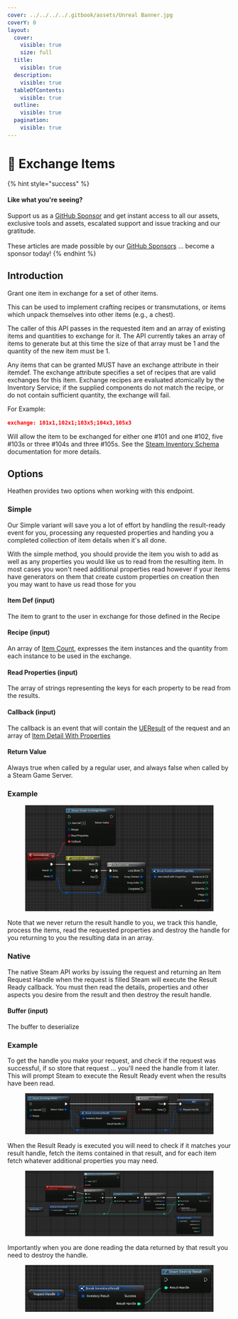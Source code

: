 ```yaml
---
cover: ../../../../.gitbook/assets/Unreal Banner.jpg
coverY: 0
layout:
  cover:
    visible: true
    size: full
  title:
    visible: true
  description:
    visible: true
  tableOfContents:
    visible: true
  outline:
    visible: true
  pagination:
    visible: true
---
```


# 🔵 Exchange Items

{% hint style="success" %}
#### Like what you're seeing?

Support us as a [GitHub Sponsor](../../../../become-a-sponsor/) and get instant access to all our assets, exclusive tools and assets, escalated support and issue tracking and our gratitude.\
\
These articles are made possible by our [GitHub Sponsors](../../../../become-a-sponsor/) ... become a sponsor today!
{% endhint %}

## Introduction

Grant one item in exchange for a set of other items.

This can be used to implement crafting recipes or transmutations, or items which unpack themselves into other items (e.g., a chest).

The caller of this API passes in the requested item and an array of existing items and quantities to exchange for it. The API currently takes an array of items to generate but at this time the size of that array must be 1 and the quantity of the new item must be 1.

Any items that can be granted MUST have an exchange attribute in their itemdef. The exchange attribute specifies a set of recipes that are valid exchanges for this item. Exchange recipes are evaluated atomically by the Inventory Service; if the supplied components do not match the recipe, or do not contain sufficient quantity, the exchange will fail.

For Example:

```json
exchange: 101x1,102x1;103x5;104x3,105x3
```

Will allow the item to be exchanged for either one #101 and one #102, five #103s or three #104s and three #105s. See the [Steam Inventory Schema](https://partner.steamgames.com/doc/features/inventory/schema) documentation for more details.

## Options

Heathen provides two options when working with this endpoint.

### Simple

Our Simple variant will save you a lot of effort by handling the result-ready event for you, processing any requested properties and handing you a completed collection of item details when it's all done.

With the simple method, you should provide the item you wish to add as well as any properties you would like us to read from the resulting item. In most cases you won't need additional properties read however if your items have generators on them that create custom properties on creation then you may want to have us read those for you

#### Item Def (input)

The item to grant to the user in exchange for those defined in the Recipe

#### Recipe (input)

An array of [Item Count](../types/item-count.md), expresses the item instances and the quantity from each instance to be used in the exchange.

#### Read Properties (input)

The array of strings representing the keys for each property to be read from the results.&#x20;

#### Callback (input)

The callback is an event that will contain the [UEResult](../enumerators/ueresult.md) of the request and an array of [Item Detail With Properties](../types/item-detail-with-properties.md)

#### Return Value

Always true when called by a regular user, and always false when called by a Steam Game Server.

### Example

<figure><img src="../../../../.gitbook/assets/image (4) (1) (1) (1) (1) (1) (1) (1) (1) (1) (1) (1) (1) (1) (1) (1) (1).png" alt=""><figcaption></figcaption></figure>

Note that we never return the result handle to you, we track this handle, process the items, read the requested properties and destroy the handle for you returning to you the resulting data in an array.

### Native

The native Steam API works by issuing the request and returning an Item Request Handle when the request is filled Steam will execute the Result Ready callback. You must then read the details, properties and other aspects you desire from the result and then destroy the result handle.

#### Buffer (input)

The buffer to deserialize

### Example

To get the handle you make your request, and check if the request was successful, if so store that request ... you'll need the handle from it later. This will prompt Steam to execute the Result Ready event when the results have been read.

<figure><img src="../../../../.gitbook/assets/image (5) (1) (1) (1) (1) (1) (1) (1) (1) (1) (1) (1) (1) (1) (1) (1) (1).png" alt=""><figcaption></figcaption></figure>

When the Result Ready is executed you will need to check if it matches your result handle, fetch the items contained in that result, and for each item fetch whatever additional properties you may need.

<figure><img src="../../../../.gitbook/assets/image (36).png" alt=""><figcaption></figcaption></figure>

Importantly when you are done reading the data returned by that result you need to destroy the handle.

<figure><img src="../../../../.gitbook/assets/image (37).png" alt=""><figcaption></figcaption></figure>
